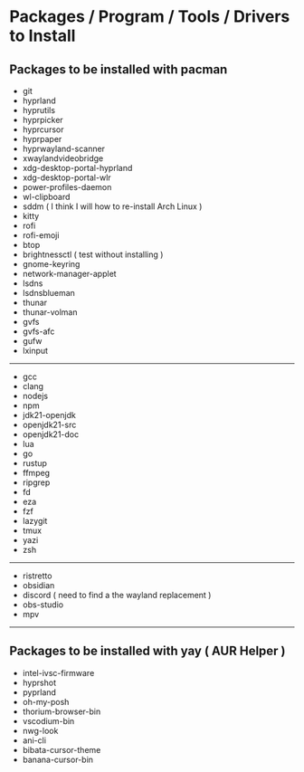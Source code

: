 # Packages / Program / Tools / Drivers to Install

## Packages to be installed with pacman

- git
- hyprland
- hyprutils
- hyprpicker
- hyprcursor
- hyprpaper
- hyprwayland-scanner
- xwaylandvideobridge
- xdg-desktop-portal-hyprland
- xdg-desktop-portal-wlr
- power-profiles-daemon
- wl-clipboard
- sddm ( I think I will how to re-install Arch Linux )
- kitty
- rofi
- rofi-emoji
- btop
- brightnessctl ( test without installing )
- gnome-keyring
- network-manager-applet
- lsdns
- lsdnsblueman
- thunar
- thunar-volman
- gvfs
- gvfs-afc
- gufw
- lxinput

---

- gcc
- clang
- nodejs
- npm
- jdk21-openjdk
- openjdk21-src
- openjdk21-doc
- lua
- go
- rustup
- ffmpeg
- ripgrep
- fd
- eza
- fzf
- lazygit
- tmux
- yazi
- zsh

---

- ristretto
- obsidian
- discord ( need to find a the wayland replacement )
- obs-studio
- mpv

---

## Packages to be installed with yay ( AUR Helper )

- intel-ivsc-firmware
- hyprshot
- pyprland
- oh-my-posh
- thorium-browser-bin
- vscodium-bin
- nwg-look
- ani-cli
- bibata-cursor-theme
- banana-cursor-bin
